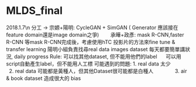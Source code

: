 # MLDS_final

2018.1.7\n
分工 -> 宗嫄+陽明: CycleGAN + SimGAN ( Generator 應該接在feature domain還是image domain之爭)
        承曄+政彥: mask R-CNN,faster R-CNN
等mask R-CNN完成後，考慮使用hTC 投影片的方法來fine tune & transfer learning
陽明小組負責找尋real data images dataset
每天都要簡單講狀況, daily progress
Rule: 可以找其他dataset, 但不能用他們的label
      可以用script自動產生label，但不能用人工標
可能遇到的問題: 1. real data 太少
               2. real data 可能都是黃種人，但其他Dataset很可能都是白種人
               3. air & book dataset 造成很大的 bias
               

